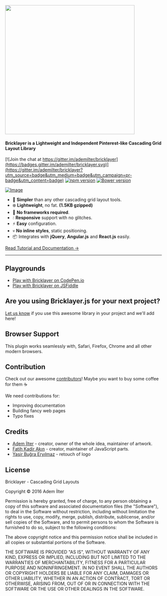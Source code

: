 <img src="https://raw.githubusercontent.com/ademilter/bricklayer/master/logo.png" width="416">

#### Bricklayer is a Lightweight and Independent Pinterest-like Cascading Grid Layout Library

[![Join the chat at https://gitter.im/ademilter/bricklayer](https://badges.gitter.im/ademilter/bricklayer.svg)](https://gitter.im/ademilter/bricklayer?utm_source=badge&utm_medium=badge&utm_campaign=pr-badge&utm_content=badge)
[![npm version](https://badge.fury.io/js/bricklayer.svg)](https://badge.fury.io/js/bricklayer)
[![Bower version](https://badge.fury.io/bo/bricklayer.svg)](https://badge.fury.io/bo/bricklayer)

[![Image](https://rawgit.com/ademilter/bricklayer/master/assets/screenshot.gif)](http://ademilter.github.io/bricklayer)

 - :gem: **Simpler** than any other cascading grid layout tools.
 - :snowflake: **Lightweight**, no fat. **(1.5KB gzipped)**
 - :construction_worker: **No frameworks required**.
 - :droplet: **Responsive** support with no glitches.
 - :zap: **Easy** configuration.
 - :skull: **No inline styles**, static positioning.
 - :package: Integrates with **jQuery**, **Angular.js** and **React.js** easily.

[Read Tutorial and Documentation →](https://github.com/ademilter/bricklayer/wiki/Quick-Start)

---

## Playgrounds

 - [Play with Bricklayer on CodePen.io](http://codepen.io/f/pen/QNBwrO)
 - [Play with Bricklayer on JSFiddle](https://jsfiddle.net/fka/totn2yL0/)

## Are you using Bricklayer.js for your next project?

[Let us know](https://github.com/ademilter/bricklayer/issues/new?title=We%20use%20bricklayer,%20too!&body=Please%20add%20this%20to%20the%20list!%0A%0AWebsite:%20%3Curl%3E%0ATitle:%20%3Ca%20short%20title%3E%0A%0A%3Cany%20description%3E) if you use this awesome library in your project and we'll add here!

## Browser Support

This plugin works seamlessly with, Safari, Firefox, Chrome and all other modern browsers.

## Contribution

Check out our awesome [contributors](https://github.com/ademilter/bricklayer/graphs/contributors)! Maybe you want to buy some coffee for them ☕️

We need contributions for:
 - Improving documentation
 - Building fancy web pages
 - Typo fixes

## Credits

 - [Adem İlter](https://twitter.com/ademilter) - creator, owner of the whole idea, maintainer of artwork.
 - [Fatih Kadir Akın](https://twitter.com/fkadev) - creator, maintainer of JavaScript parts.
 - [Yasir Buğra Eryılmaz](https://twitter.com/yasirbugra) - retouch of logo

## License

Bricklayer - Cascading Grid Layouts

Copyright © 2016 Adem İlter

Permission is hereby granted, free of charge, to any person obtaining
a copy of this software and associated documentation files (the "Software"),
to deal in the Software without restriction, including without limitation
the rights to use, copy, modify, merge, publish, distribute, sublicense,
and/or sell copies of the Software, and to permit persons to whom the
Software is furnished to do so, subject to the following conditions:

The above copyright notice and this permission notice shall be included
in all copies or substantial portions of the Software.

THE SOFTWARE IS PROVIDED "AS IS", WITHOUT WARRANTY OF ANY KIND,
EXPRESS OR IMPLIED, INCLUDING BUT NOT LIMITED TO THE WARRANTIES
OF MERCHANTABILITY, FITNESS FOR A PARTICULAR PURPOSE AND NONINFRINGEMENT.
IN NO EVENT SHALL THE AUTHORS OR COPYRIGHT HOLDERS BE LIABLE FOR ANY CLAIM,
DAMAGES OR OTHER LIABILITY, WHETHER IN AN ACTION OF CONTRACT,
TORT OR OTHERWISE, ARISING FROM, OUT OF OR IN CONNECTION WITH THE SOFTWARE
OR THE USE OR OTHER DEALINGS IN THE SOFTWARE.

